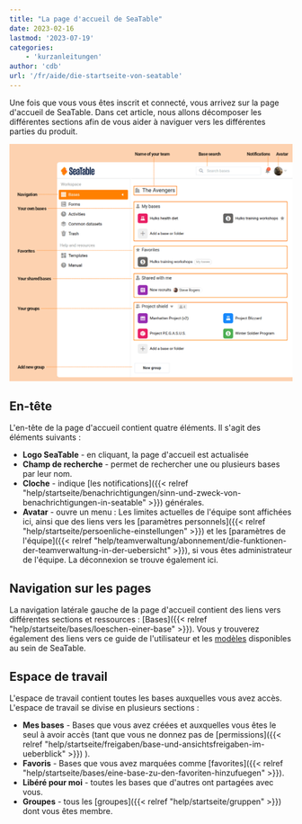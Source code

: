 ```yaml
---
title: "La page d'accueil de SeaTable"
date: 2023-02-16
lastmod: '2023-07-19'
categories:
    - 'kurzanleitungen'
author: 'cdb'
url: '/fr/aide/die-startseite-von-seatable'
---
```


Une fois que vous vous êtes inscrit et connecté, vous arrivez sur la page d'accueil de SeaTable. Dans cet article, nous allons décomposer les différentes sections afin de vous aider à naviguer vers les différentes parties du produit.

![Éléments de la page d'accueil SeaTable](images/elements_seatable_homepage.png)

## En-tête

L'en-tête de la page d'accueil contient quatre éléments. Il s'agit des éléments suivants :

- **Logo SeaTable** - en cliquant, la page d'accueil est actualisée
- **Champ de recherche** - permet de rechercher une ou plusieurs bases par leur nom.
- **Cloche** - indique [les notifications]({{< relref "help/startseite/benachrichtigungen/sinn-und-zweck-von-benachrichtigungen-in-seatable" >}}) générales.
- **Avatar** - ouvre un menu : Les limites actuelles de l'équipe sont affichées ici, ainsi que des liens vers les [paramètres personnels]({{< relref "help/startseite/persoenliche-einstellungen" >}}) et les [paramètres de l'équipe]({{< relref "help/teamverwaltung/abonnement/die-funktionen-der-teamverwaltung-in-der-uebersicht" >}}), si vous êtes administrateur de l'équipe. La déconnexion se trouve également ici.

## Navigation sur les pages

La navigation latérale gauche de la page d'accueil contient des liens vers différentes sections et ressources : [Bases]({{< relref "help/startseite/bases/loeschen-einer-base" >}}). Vous y trouverez également des liens vers ce guide de l'utilisateur et les [modèles](https://seatable.io/fr/modeles/) disponibles au sein de SeaTable.

## Espace de travail

L'espace de travail contient toutes les bases auxquelles vous avez accès. L'espace de travail se divise en plusieurs sections :

- **Mes bases** - Bases que vous avez créées et auxquelles vous êtes le seul à avoir accès (tant que vous ne donnez pas de [permissions]({{< relref "help/startseite/freigaben/base-und-ansichtsfreigaben-im-ueberblick" >}}) ).
- **Favoris** - Bases que vous avez marquées comme [favorites]({{< relref "help/startseite/bases/eine-base-zu-den-favoriten-hinzufuegen" >}}).
- **Libéré pour moi** - toutes les bases que d'autres ont partagées avec vous.
- **Groupes** - tous les [groupes]({{< relref "help/startseite/gruppen" >}}) dont vous êtes membre.
